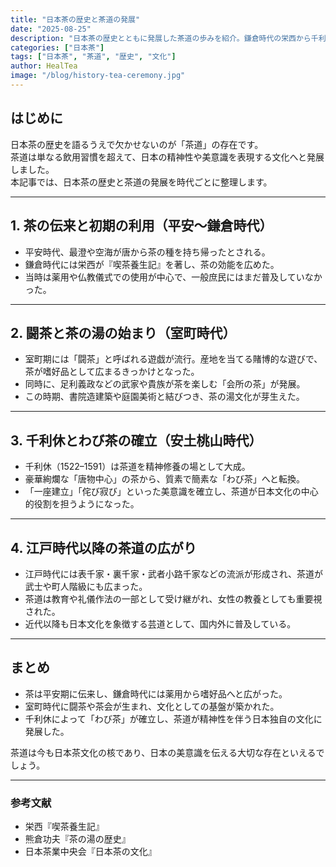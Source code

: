 ```yaml
---
title: "日本茶の歴史と茶道の発展"
date: "2025-08-25"
description: "日本茶の歴史とともに発展した茶道の歩みを紹介。鎌倉時代の栄西から千利休によるわび茶の確立まで、日本茶文化の軌跡を解説します。"
categories: ["日本茶"]
tags: ["日本茶", "茶道", "歴史", "文化"]
author: HealTea
image: "/blog/history-tea-ceremony.jpg"
---
```


## はじめに
日本茶の歴史を語るうえで欠かせないのが「茶道」の存在です。  
茶道は単なる飲用習慣を超えて、日本の精神性や美意識を表現する文化へと発展しました。  
本記事では、日本茶の歴史と茶道の発展を時代ごとに整理します。

---

## 1. 茶の伝来と初期の利用（平安〜鎌倉時代）
- 平安時代、最澄や空海が唐から茶の種を持ち帰ったとされる。  
- 鎌倉時代には栄西が『喫茶養生記』を著し、茶の効能を広めた。  
- 当時は薬用や仏教儀式での使用が中心で、一般庶民にはまだ普及していなかった。

---

## 2. 闘茶と茶の湯の始まり（室町時代）
- 室町期には「闘茶」と呼ばれる遊戯が流行。産地を当てる賭博的な遊びで、茶が嗜好品として広まるきっかけとなった。  
- 同時に、足利義政などの武家や貴族が茶を楽しむ「会所の茶」が発展。  
- この時期、書院造建築や庭園美術と結びつき、茶の湯文化が芽生えた。

---

## 3. 千利休とわび茶の確立（安土桃山時代）
- 千利休（1522–1591）は茶道を精神修養の場として大成。  
- 豪華絢爛な「唐物中心」の茶から、質素で簡素な「わび茶」へと転換。  
- 「一座建立」「侘び寂び」といった美意識を確立し、茶道が日本文化の中心的役割を担うようになった。

---

## 4. 江戸時代以降の茶道の広がり
- 江戸時代には表千家・裏千家・武者小路千家などの流派が形成され、茶道が武士や町人階級にも広まった。  
- 茶道は教育や礼儀作法の一部として受け継がれ、女性の教養としても重要視された。  
- 近代以降も日本文化を象徴する芸道として、国内外に普及している。

---

## まとめ
- 茶は平安期に伝来し、鎌倉時代には薬用から嗜好品へと広がった。  
- 室町時代に闘茶や茶会が生まれ、文化としての基盤が築かれた。  
- 千利休によって「わび茶」が確立し、茶道が精神性を伴う日本独自の文化に発展した。  

茶道は今も日本茶文化の核であり、日本の美意識を伝える大切な存在といえるでしょう。

---

### 参考文献
- 栄西『喫茶養生記』  
- 熊倉功夫『茶の湯の歴史』  
- 日本茶業中央会『日本茶の文化』

